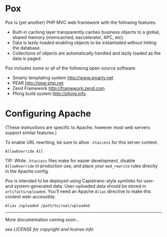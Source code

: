 Pox
===


Pox is (yet another) PHP MVC web framework with the following features.

- Built-in caching layer transparently caches business objects to a global,
  shared memory (memcached, eaccelerator, APC, etc).
- Data is lazily-loaded enabling objects to be instantiated without hitting the
  database.
- Collections of objects are automatically handled and lazily loaded as the data
  is paged.

Pox includes some or all of the following open-source software:
- Smarty templating system <http://www.smarty.net>
- PEAR <http://pear.php.net>
- Zend Framework <http://framework.zend.com>
- Phing build system <http://phing.info>


Configuring Apache
==================


(These instructions are specific to Apache, however most web servers support
similar features.)

To enable URL rewriting, be sure to allow `.htaccess` for this server context.

    AllowOverride All

TIP: While `.htaccess` files make for easier development, disable
`AllowOverride` in production use, and place your `mod_rewrite` rules direclty
in the Apache config.

Pox is intended to be deployed using Capistrano-style symlinks for user- and
system-generated data.  User-uploaded data should be stored in
`artifacts/uploaded`. You'll need an Apache `Alias` directive to make this
content web-accessible.

    Alias /uploaded /path/to/real/uploaded


----


More documentation coming soon...


_see LICENSE for copyright and license info_
